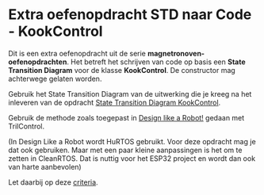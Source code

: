 # Extra oefenopdracht STD naar Code - KookControl

Dit is een extra oefenopdracht uit de serie **magnetronoven-oefenopdrachten**.
Het betreft het schrijven van code op basis een **State Transition Diagram** voor de klasse **KookControl**.  De constructor mag achterwege gelaten worden.

Gebruik het State Transition Diagram van de uitwerking die je kreeg na het inleveren van de opdracht [State Transition Diagram KookControl](../std-magnetronoven-kookcontrol/std-magnetronoven-kookcontrol.md).

Gebruik de methode zoals toegepast in [Design like a Robot!](../../../../../onderwijsmateriaal/readers/Design%20Like%20a%20Robot!.pdf) gedaan met TrilControl.

(In Design Like a Robot wordt HuRTOS gebruikt. Voor deze opdracht mag je dat ook gebruiken. Maar met een paar kleine aanpassingen is het om te zetten in CleanRTOS. Dat is nuttig voor het ESP32 project en wordt dan ook van harte aanbevolen)

Let daarbij op deze [criteria](../../../../../leerdoelen/portfolio-items/code.md).
